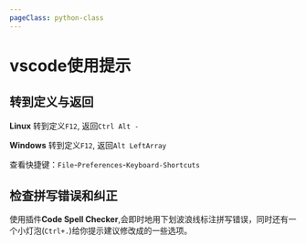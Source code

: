 ```yaml
---
pageClass: python-class
---
```


<!--
 * @Description: 
 * @Author: Jack Huang
 * @Github: https://github.com/HuangJiaLian
 * @Date: 2019-11-12 15:21:25
 * @LastEditors: Jack Huang
 * @LastEditTime: 2019-11-16 02:23:26
 -->

# vscode使用提示

## 转到定义与返回
**Linux**
转到定义`F12`, 返回`Ctrl Alt -`

**Windows**
转到定义`F12`, 返回`Alt LeftArray`

查看快捷键：`File`-`Preferences`-`Keyboard-Shortcuts`

## 检查拼写错误和纠正
使用插件**Code Spell Checker**,会即时地用下划波浪线标注拼写错误，同时还有一个小灯泡(`Ctrl+.`)给你提示建议修改成的一些选项。
